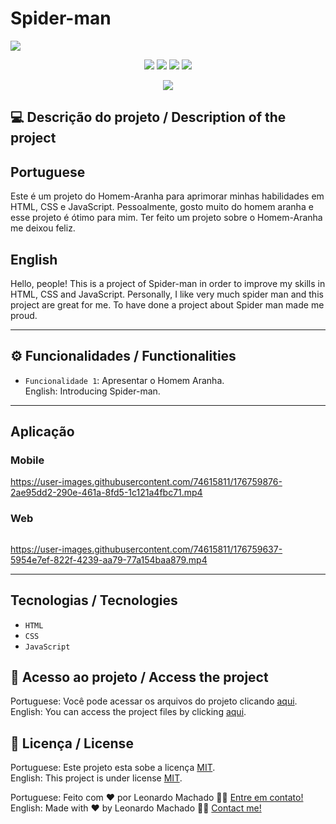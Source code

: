 # <h1>Spider-man</h1>

<img src="https://user-images.githubusercontent.com/74615811/176758761-1c426545-015e-450f-868e-b0103cf0ddc6.png">

<p align="center">
<img src="https://camo.githubusercontent.com/31ddbceac85190c41164841d133e4056da4d4ce57a1a3a8c7cbf40bff1cf71ed/68747470733a2f2f696d672e736869656c64732e696f2f6769746875622f6c6963656e73652f64726f70626f782f64726f70626f782d73646b2d6a617661">
<img src="https://user-images.githubusercontent.com/74615811/176503364-50b5ee48-3d6d-4ab3-ae4b-e6fb7724296b.svg">
<img src="https://user-images.githubusercontent.com/74615811/176503773-dd0bc4ec-fbde-4e70-80d6-9695ff5ef67c.svg">
<img src="https://img.shields.io/badge/Done%20by-Leonardo Machado-%df0000">
</p>

<p align="center">
<img src="http://img.shields.io/static/v1?label=STATUS&message=%20FINISHED&color=GREEN&style=for-the-badge"/>
</p>

## 💻 Descrição do projeto / Description of the project

<h2>Portuguese</h2> Este é um projeto do Homem-Aranha para aprimorar minhas habilidades em HTML, CSS e JavaScript. Pessoalmente, gosto muito do homem aranha e esse projeto é ótimo para mim. Ter feito um projeto sobre o Homem-Aranha me deixou feliz. <br>

<h2>English</h2> Hello, people! This is a project of Spider-man in order to improve my skills in HTML, CSS and JavaScript. Personally, I like very much spider man and this project are great for me. To have done a project about Spider man made me proud.

---

## ⚙️ Funcionalidades / Functionalities
- `Funcionalidade 1`: Apresentar o Homem Aranha. <br>
English: Introducing Spider-man.

---

## Aplicação

### Mobile

<p align="center">

https://user-images.githubusercontent.com/74615811/176759876-2ae95dd2-290e-461a-8fd5-1c121a4fbc71.mp4

</p>

### Web

<p align="center" style="display: flex; align-items: flex-start; justify-content: center;">

https://user-images.githubusercontent.com/74615811/176759637-5954e7ef-822f-4239-aa79-77a154baa879.mp4
  
</p>

---

## Tecnologias / Tecnologies
- ``HTML``
- ``CSS``
- ``JavaScript``

## 📁 Acesso ao projeto / Access the project

Portuguese: Você pode acessar os arquivos do projeto clicando [aqui](https://github.com/LeonardoMancilha/Spider-man/find/main). <br>
English: You can access the project files by clicking [aqui](https://github.com/LeonardoMancilha/Spider-man/find/main).

## 📝 Licença / License

Portuguese: Este projeto esta sobe a licença [MIT](./LICENSE). <br>
English: This project is under license [MIT](./LICENSE).

Portuguese: Feito com ❤️ por Leonardo Machado 👋🏽 [Entre em contato!](https://www.linkedin.com/in/leonardomancilha/) <br>
English: Made with ❤️ by Leonardo Machado 👋🏽 [Contact me!](https://www.linkedin.com/in/leonardomancilha/)
